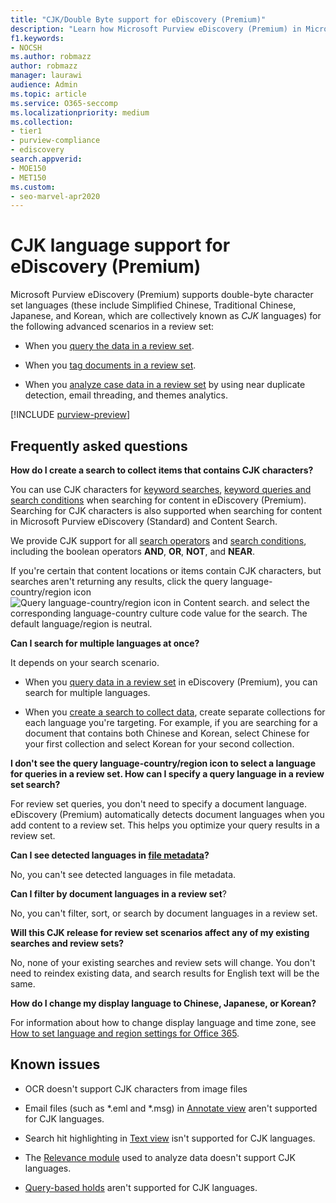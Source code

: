 ```yaml
---
title: "CJK/Double Byte support for eDiscovery (Premium)"
description: "Learn how Microsoft Purview eDiscovery (Premium) in Microsoft 365 supports Chinese, Japanese, and Korean (CJK) languages, which use a double-byte character set."
f1.keywords:
- NOCSH
ms.author: robmazz
author: robmazz
manager: laurawi
audience: Admin
ms.topic: article
ms.service: O365-seccomp
ms.localizationpriority: medium
ms.collection:
- tier1
- purview-compliance
- ediscovery
search.appverid: 
- MOE150
- MET150
ms.custom:
- seo-marvel-apr2020
---
```


# CJK language support for eDiscovery (Premium)

Microsoft Purview eDiscovery (Premium) supports double-byte character set languages (these include Simplified Chinese, Traditional Chinese, Japanese, and Korean, which are collectively known as *CJK* languages) for the following advanced scenarios in a review set:

- When you [query the data in a review set](ediscovery-review-set-search.md).

- When you [tag documents in a review set](ediscovery-tagging-documents.md).

- When you [analyze case data in a review set](ediscovery-analyzing-data-in-review-set.md) by using near duplicate detection, email threading, and themes analytics.

[!INCLUDE [purview-preview](../includes/purview-preview.md)]

## Frequently asked questions

**How do I create a search to collect items that contains CJK characters?**

You can use CJK characters for [keyword searches](ediscovery-building-search-queries.md#keyword-searches), [keyword queries and search conditions](ediscovery-keyword-queries-and-search-conditions.md) when searching for content in eDiscovery (Premium). Searching for CJK characters is also supported when searching for content in Microsoft Purview eDiscovery (Standard) and Content Search.

We provide CJK support for all [search operators](ediscovery-keyword-queries-and-search-conditions.md#search-operators) and [search conditions](ediscovery-keyword-queries-and-search-conditions.md#search-conditions), including the boolean operators **AND**, **OR**, **NOT**, and **NEAR**.

If you're certain that content locations or items contain CJK characters, but searches aren't returning any results, click the query language-country/region icon ![Query language-country/region icon in Content search.](../media/8d4b60c8-e1f1-40f9-88ae-ee2a7eca0886.png) and select the corresponding language-country culture code value for the search. The default language/region is neutral.

**Can I search for multiple languages at once?**

It depends on your search scenario.

- When you [query data in a review set](ediscovery-review-set-search.md) in eDiscovery (Premium), you can search for multiple languages.

- When you [create a search to collect data](ediscovery-create-draft-collection.md), create separate collections for each language you're targeting. For example, if you are searching for a document that contains both Chinese and Korean, select Chinese for your first collection and select Korean for your second collection.

**I don't see the query language-country/region icon to select a language for queries in a review set. How can I specify a query language in a review set search?**

For review set queries, you don't need to specify a document language. eDiscovery (Premium) automatically detects document languages when you add content to a review set. This helps you optimize your query results in a review set.

**Can I see detected languages in [file metadata](ediscovery-view-documents-in-review-set.md#file-metadata)?**

No, you can't see detected languages in file metadata.

**Can I filter by document languages in a review set**?

No, you can't filter, sort, or search by document languages in a review set.

**Will this CJK release for review set scenarios affect any of my existing searches and review sets?**

No, none of your existing searches and review sets will change. You don't need to reindex existing data, and search results for English text will be the same.

**How do I change my display language to Chinese, Japanese, or Korean?**

For information about how to change display language and time zone, see [How to set language and region settings for Office 365](/office365/troubleshoot/access-management/set-language-and-region).

## Known issues

- OCR doesn't support CJK characters from image files

- Email files (such as *.eml and *.msg) in [Annotate view](ediscovery-view-documents-in-review-set.md#annotate-view) aren't supported for CJK languages.

- Search hit highlighting in [Text view](ediscovery-view-documents-in-review-set.md#text-view) isn't supported for CJK languages.

- The [Relevance module](using-relevance.md) used to analyze data doesn't support CJK languages.

- [Query-based holds](ediscovery-managing-holds.md#manage-non-custodial-holds) aren't supported for CJK languages.
